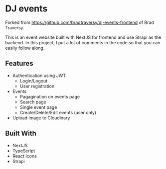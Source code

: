 # DJ events

Forked from <https://github.com/bradtraversy/dj-events-frontend> of Brad Traversy.

This is an event website built with NextJS for frontend and use Strapi as the backend. In this project, I put a lot of comments in the code so that you can easily follow along.

## Features

- Authentication using JWT
  - Login/Logout
  - User registration
- Events
  - Pagagination on events page
  - Search page
  - Single event page
  - Create/Delete/Edit events (user only)
- Upload image to Cloudinary

## Built With

- NextJS
- TypeScript
- React Icons
- Strapi

